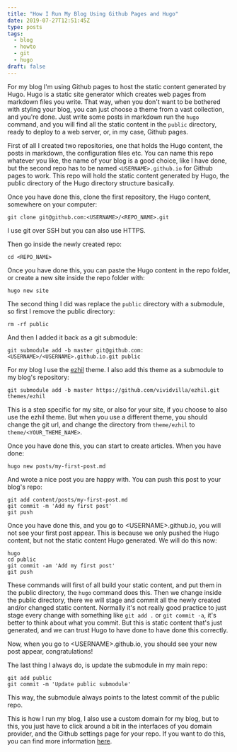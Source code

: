 ```yaml
---
title: "How I Run My Blog Using Github Pages and Hugo"
date: 2019-07-27T12:51:45Z
type: posts
tags:
  - blog
  - howto
  - git
  - hugo
draft: false
---
```

For my blog I'm using Github pages to host the static content generated by Hugo. Hugo is a static site generator which creates web pages from markdown files you write. That way, when you don't want to be bothered with styling your blog, you can just choose a theme from a vast collection, and you're done. Just write some posts in markdown run the `hugo` command, and you will find all the static content in the `public` directory, ready to deploy to a web server, or, in my case, Github pages.

First of all I created two repositories, one that holds the Hugo content, the posts in markdown, the configuration files etc. You can name this repo whatever you like, the name of your blog is a good choice, like I have done, but the second repo  has to be named `<USERNAME>.github.io` for Github pages to work. This repo will hold the static content generated by Hugo, the public directory of the Hugo directory structure basically.

Once you have done this, clone the first repository, the Hugo content, somewhere on your computer:
```
git clone git@github.com:<USERNAME>/<REPO_NAME>.git
```
I use git over SSH but you can also use HTTPS.

Then go inside the newly created repo:
```
cd <REPO_NAME>
```

Once you have done this, you can paste the Hugo content in the repo folder, or create a new site inside the repo folder with:
```
hugo new site
```

The second thing I did was replace the `public` directory with a submodule, so first I remove the public directory:
```
rm -rf public
```

And then I added it back as a git submodule:
```
git submodule add -b master git@github.com:<USERNAME>/<USERNAME>.github.io.git public
```

For my blog I use the [ezhil](https://github.com/vividvilla/ezhil) theme. I also add this theme as a submodule to my blog's repository:
```
git submodule add -b master https://github.com/vividvilla/ezhil.git themes/ezhil
```
This is a step specific for my site, or also for your site, if you choose to also use the ezhil theme. But when you use a different theme, you should change the git url, and change the directory from `theme/ezhil` to `theme/<YOUR_THEME_NAME>`.

Once you have done this, you can start to create articles. When you have done:
```
hugo new posts/my-first-post.md
```
And wrote a nice post you are happy with. You can push this post to your blog's repo:
```
git add content/posts/my-first-post.md
git commit -m 'Add my first post'
git push
```
Once you have done this, and you go to \<USERNAME\>.github.io, you will not see your first post appear. This is because we only pushed the Hugo content, but not the static content Hugo generated. We will do this now:
```
hugo
cd public
git commit -am 'Add my first post'
git push
```
These commands will first of all build your static content, and put them in the public directory, the `hugo` command does this. Then we change inside the public directory, there we will stage and commit all the newly created and/or changed static content. Normally it's not really good practice to just stage every change with something like `git add .` or `git commit -a`, it's better to think about what you commit. But this is static content that's just generated, and we can trust Hugo to have done to have done this correctly.

Now, when you go to \<USERNAME\>.github.io, you should see your new post appear, congratulations!

The last thing I always do, is update the submodule in my main repo:
```
git add public
git commit -m 'Update public submodule'
```
This way, the submodule always points to the latest commit of the public repo.

This is how I run my blog, I also use a custom domain for my blog, but to this, you just have to click around a bit in the interfaces of you domain provider, and the Github settings page for your repo. If you want to do this, you can find more information [here](https://help.github.com/en/articles/using-a-custom-domain-with-github-pages).
